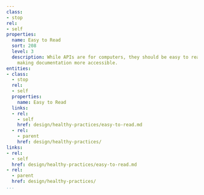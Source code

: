 ```yaml
---
class:
- stop
rel:
- self
properties:
  name: Easy to Read
  sort: 208
  level: 3
  description: While APIs are for computers, they should be easy to read by humans,
    making documentation more accessible.
entities:
- class:
  - stop
  rel:
  - self
  properties:
    name: Easy to Read
  links:
  - rel:
    - self
    href: design/healthy-practices/easy-to-read.md
  - rel:
    - parent
    href: design/healthy-practices/
links:
- rel:
  - self
  href: design/healthy-practices/easy-to-read.md
- rel:
  - parent
  href: design/healthy-practices/
...
```

